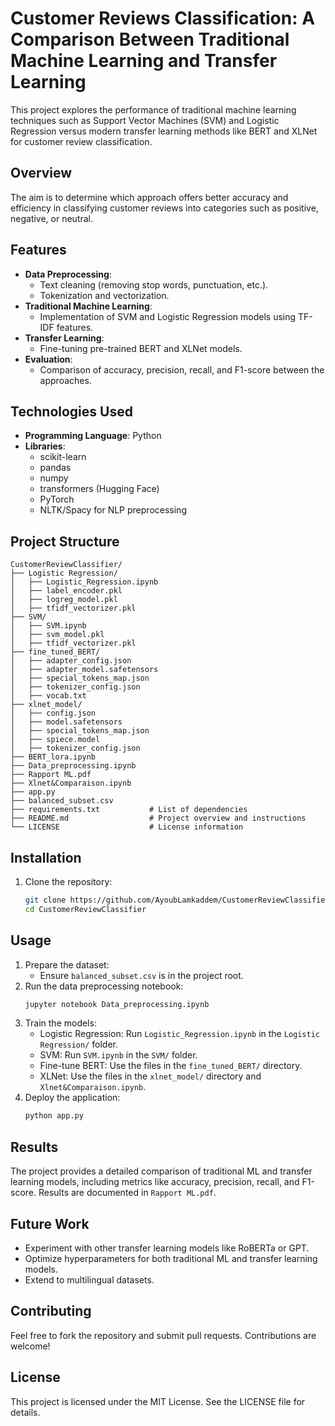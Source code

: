 # Customer Reviews Classification: A Comparison Between Traditional Machine Learning and Transfer Learning

This project explores the performance of traditional machine learning techniques such as Support Vector Machines (SVM) and Logistic Regression versus modern transfer learning methods like BERT and XLNet for customer review classification.

## Overview
The aim is to determine which approach offers better accuracy and efficiency in classifying customer reviews into categories such as positive, negative, or neutral.

## Features
- **Data Preprocessing**: 
  - Text cleaning (removing stop words, punctuation, etc.).
  - Tokenization and vectorization.
- **Traditional Machine Learning**: 
  - Implementation of SVM and Logistic Regression models using TF-IDF features.
- **Transfer Learning**: 
  - Fine-tuning pre-trained BERT and XLNet models.
- **Evaluation**: 
  - Comparison of accuracy, precision, recall, and F1-score between the approaches.

## Technologies Used
- **Programming Language**: Python
- **Libraries**:
  - scikit-learn
  - pandas
  - numpy
  - transformers (Hugging Face)
  - PyTorch
  - NLTK/Spacy for NLP preprocessing

## Project Structure
```
CustomerReviewClassifier/
├── Logistic Regression/
│   ├── Logistic_Regression.ipynb
│   ├── label_encoder.pkl
│   ├── logreg_model.pkl
│   ├── tfidf_vectorizer.pkl
├── SVM/
│   ├── SVM.ipynb
│   ├── svm_model.pkl
│   ├── tfidf_vectorizer.pkl
├── fine_tuned_BERT/
│   ├── adapter_config.json
│   ├── adapter_model.safetensors
│   ├── special_tokens_map.json
│   ├── tokenizer_config.json
│   ├── vocab.txt
├── xlnet_model/
│   ├── config.json
│   ├── model.safetensors
│   ├── special_tokens_map.json
│   ├── spiece.model
│   ├── tokenizer_config.json
├── BERT_lora.ipynb
├── Data_preprocessing.ipynb
├── Rapport ML.pdf
├── Xlnet&Comparaison.ipynb
├── app.py
├── balanced_subset.csv
├── requirements.txt           # List of dependencies
├── README.md                  # Project overview and instructions
└── LICENSE                    # License information
```

## Installation
1. Clone the repository:
   ```bash
   git clone https://github.com/AyoubLamkaddem/CustomerReviewClassifier.git
   cd CustomerReviewClassifier
   ```

## Usage
1. Prepare the dataset:
   - Ensure `balanced_subset.csv` is in the project root.
2. Run the data preprocessing notebook:
   ```bash
   jupyter notebook Data_preprocessing.ipynb
   ```
3. Train the models:
   - Logistic Regression: Run `Logistic_Regression.ipynb` in the `Logistic Regression/` folder.
   - SVM: Run `SVM.ipynb` in the `SVM/` folder.
   - Fine-tune BERT: Use the files in the `fine_tuned_BERT/` directory.
   - XLNet: Use the files in the `xlnet_model/` directory and `Xlnet&Comparaison.ipynb`.
4. Deploy the application:
   ```bash
   python app.py
   ```

## Results
The project provides a detailed comparison of traditional ML and transfer learning models, including metrics like accuracy, precision, recall, and F1-score. Results are documented in `Rapport ML.pdf`.

## Future Work
- Experiment with other transfer learning models like RoBERTa or GPT.
- Optimize hyperparameters for both traditional ML and transfer learning models.
- Extend to multilingual datasets.

## Contributing
Feel free to fork the repository and submit pull requests. Contributions are welcome!

## License
This project is licensed under the MIT License. See the LICENSE file for details.
